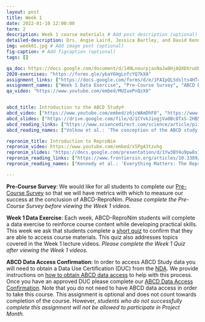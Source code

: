 ```yaml
---
layout: post
title: Week 1
date: 2022-01-10 12:00:00
term: 2
description: Week 1 course materials # Add post description (optional)
detailed-description: Drs. Angie Laird, Jessica Bartley, and David Kennedy introduce the ABCD-ReproNim course, the ABCD Study, and ReproNim - a center for Reproducible Neuroimaging Computation.
img: week01.jpg # Add image post (optional)
fig-caption: # Add figcaption (optional)
tags: []

qa_doc: https://docs.google.com/document/d/14NLnourpjasNaJw8HjAQXDXruULLYN4NK-yNzY0K1Xo/edit?usp=sharing
2020-exercises: "https://forms.gle/ybaY6HgLnfcYQ7kXA"
assignment_links: ["https://docs.google.com/forms/d/e/1FAIpQLSdslts4HT4x0GSb-reBhNFL3B8KGZ-LDmTpquNmt0N7uQe4QQ/viewform?usp=sf_link", "https://docs.google.com/forms/d/e/1FAIpQLSeFog9Uof5SyHO3DEFstZWGBLqO-3pQm7Hiy2xHgPInSgtoJQ/viewform?usp=sf_link", "https://docs.google.com/forms/d/e/1FAIpQLSdZbXLB2HdciB88YN3JIXg6OdUN2dq1KnLTolIcos2Tu6FazA/viewform?usp=sf_link"]
assignment_names: ["Week 1 Data Exercise", "Pre-Course Survey", "ABCD Data Access Confirmation (optional; will be re-posted each week until April 1, 2022)"]
qa_video: "https://www.youtube.com/embed/MUIuePnQzX8"


abcd_title: Introduction to the ABCD Study®
abcd_video: ["https://www.youtube.com/embed/z6jcWAmDhF0", "https://www.youtube.com/embed/MQNtNc2dPSI"]
abcd_slides: ["https://drive.google.com/file/d/1CYvkJiogjVa0Bc8TxS-2HB5-CJ8wsltx/view?usp=sharing", "https://drive.google.com/file/d/1LXi6WhXWvKyRkXptm-byYW84B3uP1Ju2/view?usp=sharing"]
abcd_reading_links: ["https://www.sciencedirect.com/science/article/pii/S1878929317300725", "https://www.sciencedirect.com/science/article/pii/S1878929317301883", "https://www.sciencedirect.com/science/article/pii/S1878929317302268"]
abcd_reading_names: ["Volkow et al.: 'The conception of the ABCD study: From substance use to a broad NIH collaboration'", "Jernigan et al.: 'Introduction (Developmental Cognitive Neuroscience)'", "Auchter et al.: 'A description of the ABCD organizational structure and communication framework'"]

repronim_title: Introduction to ReproNim
repronim_video: https://www.youtube.com/embed/x5PgA3tzuhg
repronim_slides: "https://docs.google.com/presentation/d/1Yw3BY4u9pw8s7be9K6zeCFcUAZ430kQoe5_m0-ooFUw/edit?usp=sharing"
repronim_reading_links: ["https://www.frontiersin.org/articles/10.3389/fninf.2019.00001/full", "https://www.nature.com/articles/s41562-016-0021"]
repronim_reading_names: ["Kennedy et al.: 'Everything Matters: The ReproNim Perspective on Reproducible Neuroimaging'", "Munafò et al.: 'A manifesto for reproducible science'"]

---
```


**Pre-Course Survey**: We would like for all students to complete our [Pre-Course Survey](https://docs.google.com/forms/d/e/1FAIpQLSeFog9Uof5SyHO3DEFstZWGBLqO-3pQm7Hiy2xHgPInSgtoJQ/viewform?usp=sf_link) so that we will have metrics with which to measure our success at the conclusion of ABCD-ReproNim. *Please complete the Pre-Course Survey before viewing the Week 1 videos.*

**Week 1 Data Exercise**: Each week, ABCD-ReproNim students will complete a data exercise to reinforce course content while developing practical skills. This week we ask that students complete a [short quiz](https://docs.google.com/forms/d/e/1FAIpQLSdslts4HT4x0GSb-reBhNFL3B8KGZ-LDmTpquNmt0N7uQe4QQ/viewform?usp=sf_link) to confirm that they are able to access course materials. This quiz also addresses topics covered in the Week 1 lecture videos. *Please complete the Week 1 Quiz after viewing the Week 1 videos.*

**ABCD Data Access Confirmation**: In order to access ABCD Study data you will need to obtain a Data Use Certification (DUC) from the [NDA](https://nda.nih.gov/). We provide instructions on [how to obtain ABCD data access](https://docs.google.com/document/d/18hsT2x15bypuXFcfMQb9Ck_YEB7VvY2j4w5hwbV78A4/edit?usp=drive_web&ouid=112657771088417572612) to help with this process. Once you have an approved DUC please complete our [ABCD Data Access Confirmation](https://docs.google.com/forms/d/e/1FAIpQLSdZbXLB2HdciB88YN3JIXg6OdUN2dq1KnLTolIcos2Tu6FazA/viewform?usp=sf_link). Note that you do not need to have ABCD data access in order to take this course. This assignment is optional and does not count towards completion of the course. However, *students who do not successfully complete this assignment will not be allowed to participate in Project Month.*
